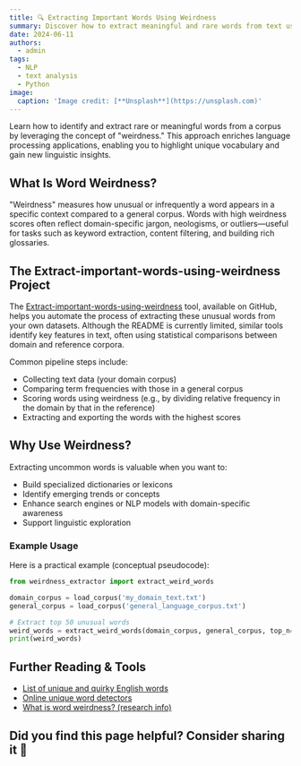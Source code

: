 ```yaml
---
title: 🔍 Extracting Important Words Using Weirdness
summary: Discover how to extract meaningful and rare words from text using the 'weirdness' metric pioneered in NLP.
date: 2024-06-11
authors:
  - admin
tags:
  - NLP
  - text analysis
  - Python
image:
  caption: 'Image credit: [**Unsplash**](https://unsplash.com)'
---
```


Learn how to identify and extract rare or meaningful words from a corpus by leveraging the concept of "weirdness." This approach enriches language processing applications, enabling you to highlight unique vocabulary and gain new linguistic insights.

## What Is Word Weirdness?

"Weirdness" measures how unusual or infrequently a word appears in a specific context compared to a general corpus. Words with high weirdness scores often reflect domain-specific jargon, neologisms, or outliers—useful for tasks such as keyword extraction, content filtering, and building rich glossaries.

## The Extract-important-words-using-weirdness Project

The [Extract-important-words-using-weirdness](https://github.com/andersonmorillo/Extract-important-words-using-weirdness) tool, available on GitHub, helps you automate the process of extracting these unusual words from your own datasets. Although the README is currently limited, similar tools identify key features in text, often using statistical comparisons between domain and reference corpora.

Common pipeline steps include:

- Collecting text data (your domain corpus)
- Comparing term frequencies with those in a general corpus
- Scoring words using weirdness (e.g., by dividing relative frequency in the domain by that in the reference)
- Extracting and exporting the words with the highest scores

## Why Use Weirdness?

Extracting uncommon words is valuable when you want to:

- Build specialized dictionaries or lexicons
- Identify emerging trends or concepts
- Enhance search engines or NLP models with domain-specific awareness
- Support linguistic exploration

### Example Usage

Here is a practical example (conceptual pseudocode):

```python
from weirdness_extractor import extract_weird_words

domain_corpus = load_corpus('my_domain_text.txt')
general_corpus = load_corpus('general_language_corpus.txt')

# Extract top 50 unusual words
weird_words = extract_weird_words(domain_corpus, general_corpus, top_n=50)
print(weird_words)
```

## Further Reading & Tools

- [List of unique and quirky English words](https://zoeywriters.com/blog/205/111-weird-and-quirky-words-that-will-make-you-rethink-the-english-language)
- [Online unique word detectors](https://smallonlinetools.net/en/unique-word-detector)
- [What is word weirdness? (research info)](https://www.yourdictionary.com/articles/rare-words-useful-know)

## Did you find this page helpful? Consider sharing it 🙌

